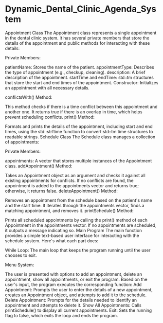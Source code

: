 # Dynamic_Dental_Clinic_Agenda_System
Appointment Class
The Appointment class represents a single appointment in the dental clinic system. It has several private members that store the details of the appointment and public methods for interacting with these details:

Private Members:

patientName: Stores the name of the patient.
appointmentType: Describes the type of appointment (e.g., checkup, cleaning).
description: A brief description of the appointment.
startTime and endTime: std::tm structures that store the start and end times of the appointment.
Constructor: Initializes an appointment with all necessary details.

conflictsWith() Method:

This method checks if there is a time conflict between this appointment and another one. It returns true if there is an overlap in time, which helps prevent scheduling conflicts.
print() Method:

Formats and prints the details of the appointment, including start and end times, using the std::strftime function to convert std::tm time structures to readable strings.
Schedule Class
The Schedule class manages a collection of appointments:

Private Members:

appointments: A vector that stores multiple instances of the Appointment class.
addAppointment() Method:

Takes an Appointment object as an argument and checks it against all existing appointments for conflicts. If no conflicts are found, the appointment is added to the appointments vector and returns true; otherwise, it returns false.
deleteAppointment() Method:

Removes an appointment from the schedule based on the patient's name and the start time. It iterates through the appointments vector, finds a matching appointment, and removes it.
printSchedule() Method:

Prints all scheduled appointments by calling the print() method of each Appointment in the appointments vector. If no appointments are scheduled, it outputs a message indicating so.
Main Program
The main function provides a simple text-based user interface for interacting with the schedule system. Here's what each part does:

While Loop: The main loop that keeps the program running until the user chooses to exit.

Menu System:

The user is presented with options to add an appointment, delete an appointment, show all appointments, or exit the program.
Based on the user's input, the program executes the corresponding function:
Add Appointment: Prompts the user to enter the details of a new appointment, creates an Appointment object, and attempts to add it to the schedule.
Delete Appointment: Prompts for the details needed to identify an appointment and attempts to delete it.
Show All Appointments: Calls printSchedule() to display all current appointments.
Exit: Sets the running flag to false, which exits the loop and ends the program.
